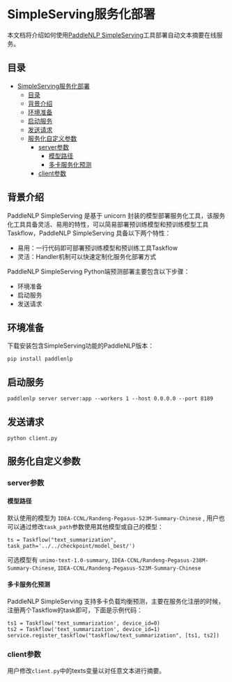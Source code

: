 # SimpleServing服务化部署

本文档将介绍如何使用[PaddleNLP SimpleServing](https://github.com/PaddlePaddle/PaddleNLP/blob/develop/docs/server.md)工具部署自动文本摘要在线服务。

## 目录
- [SimpleServing服务化部署](#SimpleServing服务化部署)
  - [目录](#目录)
  - [背景介绍](#背景介绍)
  - [环境准备](#环境准备)
  - [启动服务](#启动服务)
  - [发送请求](#发送请求)
  - [服务化自定义参数](#服务化自定义参数)
    - [server参数](#server参数)
      - [模型路径](#模型路径)
      - [多卡服务化预测](#多卡服务化预测)
    - [client参数](#client参数)



## 背景介绍
PaddleNLP SimpleServing 是基于 unicorn 封装的模型部署服务化工具，该服务化工具具备灵活、易用的特性，可以简易部署预训练模型和预训练模型工具Taskflow，PaddleNLP SimpleServing 具备以下两个特性：

- 易用：一行代码即可部署预训练模型和预训练工具Taskflow
- 灵活：Handler机制可以快速定制化服务化部署方式

PaddleNLP SimpleServing Python端预测部署主要包含以下步骤：
- 环境准备
- 启动服务
- 发送请求

## 环境准备
下载安装包含SimpleServing功能的PaddleNLP版本：
```shell
pip install paddlenlp
```

## 启动服务
```shell
paddlenlp server server:app --workers 1 --host 0.0.0.0 --port 8189
```

## 发送请求
```shell
python client.py
```

## 服务化自定义参数

### server参数

#### 模型路径

默认使用的模型为 `IDEA-CCNL/Randeng-Pegasus-523M-Summary-Chinese` , 用户也可以通过修改`task_path`参数使用其他模型或自己的模型：

```shell
ts = Taskflow("text_summarization", task_path='../../checkpoint/model_best/')
```
可选模型有 `unimo-text-1.0-summary`, `IDEA-CCNL/Randeng-Pegasus-238M-Summary-Chinese`, `IDEA-CCNL/Randeng-Pegasus-523M-Summary-Chinese`

#### 多卡服务化预测
PaddleNLP SimpleServing 支持多卡负载均衡预测，主要在服务化注册的时候，注册两个Taskflow的task即可，下面是示例代码：

```shell
ts1 = Taskflow('text_summarization', device_id=0)
ts2 = Taskflow('text_summarization', device_id=1)
service.register_taskflow("taskflow/text_summarization", [ts1, ts2])
```

### client参数
用户修改`client.py`中的texts变量以对任意文本进行摘要。
